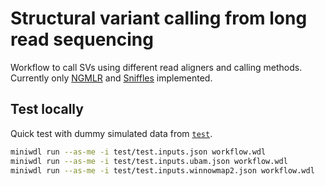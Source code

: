 # Structural variant calling from long read sequencing

Workflow to call SVs using different read aligners and calling methods. 
Currently only [NGMLR](https://github.com/philres/ngmlr) and [Sniffles](https://github.com/fritzsedlazeck/Sniffles) implemented.

## Test locally

Quick test with dummy simulated data from [`test`](test).

```sh
miniwdl run --as-me -i test/test.inputs.json workflow.wdl
miniwdl run --as-me -i test/test.inputs.ubam.json workflow.wdl
miniwdl run --as-me -i test/test.inputs.winnowmap2.json workflow.wdl
```
